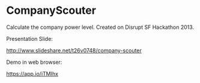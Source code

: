 CompanyScouter
==============

Calculate the company power level. Created on Disrupt SF Hackathon 2013.

Presentation Slide:

http://www.slideshare.net/t26v0748/company-scouter

Demo in web browser:

https://app.io/iTMIhx

